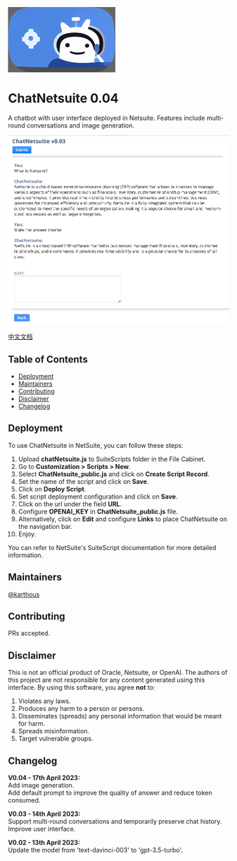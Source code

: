 ![image](ChatNetsuite_logo.png)

# ChatNetsuite 0.04

A chatbot with user interface deployed in Netsuite. Features include multi-round conversations and image generation.  

![image](ChatNetsuite_ui.png)

[中文文档](README_sc.md)

## Table of Contents

- [Deployment](#deployment)
- [Maintainers](#maintainers)
- [Contributing](#contributing)
- [Disclaimer](#disclaimer)
- [Changelog](#changelog)

## Deployment

To use ChatNetsuite in NetSuite, you can follow these steps:

1. Upload **chatNetsuite.js** to SuiteScripts folder in the File Cabinet.
2. Go to **Customization > Scripts > New**.
3. Select **ChatNetsuite_public.js** and click on **Create Script Record**.
4. Set the name of the script and click on **Save**.
5. Click on **Deploy Script**.
6. Set script deployment configuration and click on **Save**.
7. Click on the url under the field **URL**.
8. Configure **OPENAI_KEY** in **ChatNetsuite_public.js** file.
9. Alternatively, click on **Edit** and configure **Links** to place ChatNetsuite on the navigation bar.
10. Enjoy.

You can refer to NetSuite's SuiteScript documentation for more detailed information.

## Maintainers

[@karthous](https://github.com/karthous)

## Contributing

PRs accepted.

## Disclaimer

This is not an official product of Oracle, Netsuite, or OpenAI. 
The authors of this project are not responsible for any content generated using this interface.
By using this software, you agree **not** to:

1. Violates any laws.
2. Produces any harm to a person or persons.
3. Disseminates (spreads) any personal information that would be meant for harm.
4. Spreads misinformation.
5. Target vulnerable groups.

## Changelog  

**V0.04 - 17th April 2023:**  
Add image generation.  
Add default prompt to improve the quality of answer and reduce token consumed.  

**V0.03 - 14th April 2023:**  
Support multi-round conversations and temporarily preserve chat history.  
Improve user interface.

**V0.02 - 13th April 2023:**  
Update the model from 'text-davinci-003' to 'gpt-3.5-turbo'.